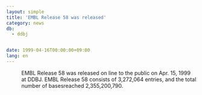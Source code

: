 ```yaml
---
layout: simple
title: 'EMBL Release 58 was released'
category: news
db:
  - ddbj


date: 1999-04-16T00:00:00+09:00
lang: en
---
```


<dd>EMBL Release 58 was released on line to the public on Apr. 15, 1999 at DDBJ. EMBL Release 58 consists of 3,272,064 entries, and the total number of basesreached 2,355,200,790.</dd>
